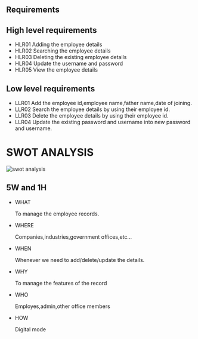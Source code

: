  ## Requirements


  ## High level requirements

  
   * HLR01             Adding the employee details
   * HLR02             Searching the employee details
   * HLR03             Deleting the  existing employee details
   * HLR04             Update the username and password
   * HLR05             View the employee details
  ## Low level requirements

   * LLR01              Add the employee  id,employee   name,father name,date of joining. 
   * LLR02             Search the employee   details by using their employee   id.
   * LLR03             Delete the employee   details by using their employee   id.
   * LLR04              Update the existing password and username into new password and username.


# SWOT ANALYSIS

![swot analysis](https://user-images.githubusercontent.com/46986941/155388375-839ed5cc-5a54-4c02-9dbd-799a49967fb1.png)
 
 
 ## 5W and 1H

   * WHAT 
       
       To manage the employee records.
   
   * WHERE 
      
      Companies,industries,government offices,etc...
  
   * WHEN 
   
       Whenever we need to add/delete/update the details.
  
  * WHY 
      
      To manage the features of the record
   
   
   * WHO 
      
      Employes,admin,other office members
   
   * HOW 
     
     Digital mode
